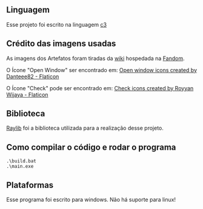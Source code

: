 ## Linguagem
Esse projeto foi escrito na linguagem [c3](https://c3-lang.org/)

## Crédito das imagens usadas
As imagens dos Artefatos foram tiradas da [wiki](https://riskofrain2.fandom.com/wiki/Artifacts) hospedada na [Fandom](https://www.fandom.com/).

O Ícone "Open Window" ser encontrado em: <a href="https://www.flaticon.com/free-icons/open-window" title="open window icons">Open window icons created by Danteee82 - Flaticon</a>

O Ícone "Check" pode ser encontrado em: <a href="https://www.flaticon.com/free-icons/check" title="check icons">Check icons created by Royyan Wijaya - Flaticon</a>

## Biblioteca 
[Raylib](https://www.raylib.com/) foi a biblioteca utilizada para a realização desse projeto.

## Como compilar o código e rodar o programa
````
.\build.bat
.\main.exe
````

## Plataformas
Esse programa foi escrito para windows. Não há suporte para linux!
